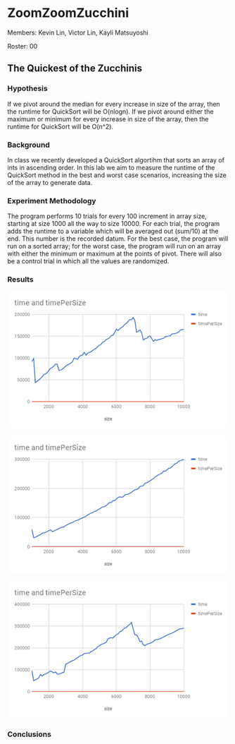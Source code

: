 # ZoomZoomZucchini
Members: Kevin Lin, Victor Lin, Kayli Matsuyoshi

Roster: 00

## The Quickest of the Zucchinis
   
### Hypothesis
   If we pivot around the median for every increase in size of the array, then  the runtime for QuickSort will be O(nlogn). If we pivot around either the maximum or minimum for every increase in size of the array, then the runtime for QuickSort will be O(n^2).
    
### Background
   In class we recently developed a QuickSort algortihm that sorts an array of ints in ascending order. In this lab we aim to measure the runtime of the QuickSort method in the best and worst case scenarios, increasing the size of the array to generate data.

### Experiment Methodology
   The program performs 10 trials for every 100 increment in array size, starting at size 1000 all the way to size 10000. For each trial, the program adds the runtime to a variable which will be averaged out (sum/10) at the end. This number is the recorded datum. For the best case, the program will run on a sorted array; for the worst case, the program will run on an array with either the minimum or maximum at the points of pivot. There will also be a control trial in which all the values are randomized.
    
### Results
![dataGraphBest](data/best.png)

![dataGraphWorst](data/worst.png)

![dataGraphAverage](data/average.png)

### Conclusions
